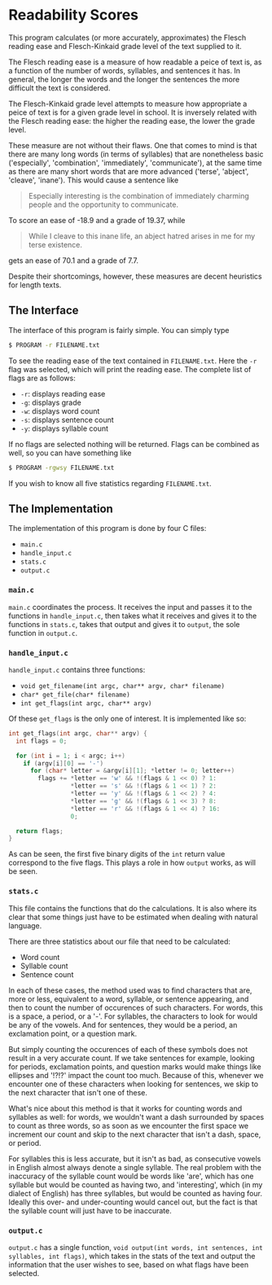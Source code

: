 # Readability Scores

This program calculates (or more accurately, approximates) the Flesch reading ease and Flesch-Kinkaid grade level of the text supplied to it.

The Flesch reading ease is a measure of how readable a peice of text is, as a function of the number of words, syllables, and sentences it has. In general, the longer the words and the longer the sentences the more difficult the text is considered.

The Flesch-Kinkaid grade level attempts to measure how appropriate a peice of text is for a given grade level in school. It is inversely related with the Flesch reading ease: the higher the reading ease, the lower the grade level.

These measure are not without their flaws. One that comes to mind is that there are many long words (in terms of syllables) that are nonetheless basic ('especially', 'combination', 'immediately', 'communicate'), at the same time as there are many short words that are more advanced ('terse', 'abject', 'cleave', 'inane'). This would cause a sentence like

> Especially interesting is the combination of immediately charming people and the opportunity to communicate.

To score an ease of -18.9 and a grade of 19.37, while

> While I cleave to this inane life, an abject hatred arises in me for my terse existence.

gets an ease of 70.1 and a grade of 7.7.

Despite their shortcomings, however, these measures are decent heuristics for length texts.

## The Interface

The interface of this program is fairly simple. You can simply type

```bash
$ PROGRAM -r FILENAME.txt
```

To see the reading ease of the text contained in `FILENAME.txt`. Here the `-r` flag was selected, which will print the reading ease. The complete list of flags are as follows:

* `-r`: displays reading ease
* `-g`: displays grade
* `-w`: displays word count
* `-s`: displays sentence count
* `-y`: displays syllable count

If no flags are selected nothing will be returned. Flags can be combined as well, so you can have something like

```bash
$ PROGRAM -rgwsy FILENAME.txt
```

If you wish to know all five statistics regarding `FILENAME.txt`.

## The Implementation

The implementation of this program is done by four C files:

* `main.c`
* `handle_input.c`
* `stats.c`
* `output.c`

### `main.c`

`main.c` coordinates the process. It receives the input and passes it to the functions in `handle_input.c`, then takes what it receives and gives it to the functions in `stats.c`, takes that output and gives it to `output`, the sole function in `output.c`.

### `handle_input.c`

`handle_input.c` contains three functions:

* `void get_filename(int argc, char** argv, char* filename)`
* `char* get_file(char* filename)`
* `int get_flags(int argc, char** argv)`

Of these `get_flags` is the only one of interest. It is implemented like so:

```C
int get_flags(int argc, char** argv) {
  int flags = 0;

  for (int i = 1; i < argc; i++)
    if (argv[i][0] == '-')
      for (char* letter = &argv[i][1]; *letter != 0; letter++)
        flags += *letter == 'w' && !(flags & 1 << 0) ? 1:
                 *letter == 's' && !(flags & 1 << 1) ? 2:
                 *letter == 'y' && !(flags & 1 << 2) ? 4:
                 *letter == 'g' && !(flags & 1 << 3) ? 8:
                 *letter == 'r' && !(flags & 1 << 4) ? 16:
                 0;

  return flags;
}
```

As can be seen, the first five binary digits of the `int` return value correspond to the five flags. This plays a role in how `output` works, as will be seen.

### `stats.c`

This file contains the functions that do the calculations. It is also where its clear that some things just have to be estimated when dealing with natural language.

There are three statistics about our file that need to be calculated:

* Word count
* Syllable count
* Sentence count

In each of these cases, the method used was to find characters that are, more or less, equivalent to a word, syllable, or sentence appearing, and then to count the number of occurences of such characters. For words, this is a space, a period, or a '-'. For syllables, the characters to look for would be any of the vowels. And for sentences, they would be a period, an exclamation point, or a question mark.

But simply counting the occurences of each of these symbols does not result in a very accurate count. If we take sentences for example, looking for periods, exclamation points, and question marks would make things like ellipses and '!?!?' impact the count too much. Because of this, whenever we encounter one of these characters when looking for sentences, we skip to the next character that isn't one of these.

What's nice about this method is that it works for counting words and syllables as well: for words, we wouldn't want a dash surrounded by spaces to count as three words, so as soon as we encounter the first space we increment our count and skip to the next character that isn't a dash, space, or period.

For syllables this is less accurate, but it isn't as bad, as consecutive vowels in English almost always denote a single syllable. The real problem with the inaccuracy of the syllable count would be words like 'are', which has one syllable but would be counted as having two, and 'interesting', which (in my dialect of English) has three syllables, but would be counted as having four. Ideally this over- and under-counting would cancel out, but the fact is that the syllable count will just have to be inaccurate.

### `output.c`

`output.c` has a single function, `void output(int words, int sentences, int syllables, int flags)`, which takes in the stats of the text and output the information that the user wishes to see, based on what flags have been selected.
